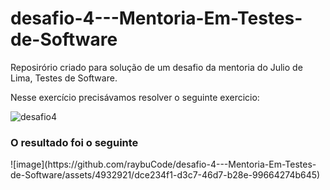 # desafio-4---Mentoria-Em-Testes-de-Software
Reposirório criado para solução de um desafio da mentoria do Julio de Lima, Testes de Software.

Nesse exercício precisávamos resolver o seguinte exercicio:


![desafio4](https://github.com/raybuCode/desafio-4---Mentoria-Em-Testes-de-Software/assets/4932921/8345f2f7-d957-4d0e-bfef-df15e353355a)


<h3>O resultado foi o seguinte</h3>
![image](https://github.com/raybuCode/desafio-4---Mentoria-Em-Testes-de-Software/assets/4932921/dce234f1-d3c7-46d7-b28e-99664274b645)
